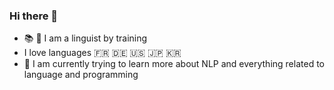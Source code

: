 ### Hi there 👋


-  :books: :speech_balloon: I am a linguist by training
-  I love languages :fr: :de: :us: :jp: :kr:
- 🔭 I am currently trying to learn more about NLP and everything related to language and programming 


<!--
**clairefiltz/clairefiltz** is a ✨ _special_ ✨ repository because its `README.md` (this file) appears on your GitHub profile.

Here are some ideas to get you started:

- 🔭 I’m currently working on ...
- 🌱 I’m currently learning ...
- 👯 I’m looking to collaborate on ...
- 🤔 I’m looking for help with ...
- 💬 Ask me about ...
- 📫 How to reach me: ...
- 😄 Pronouns: ...
- ⚡ Fun fact: ...
-->

